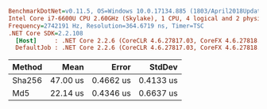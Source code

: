 ``` ini

BenchmarkDotNet=v0.11.5, OS=Windows 10.0.17134.885 (1803/April2018Update/Redstone4)
Intel Core i7-6600U CPU 2.60GHz (Skylake), 1 CPU, 4 logical and 2 physical cores
Frequency=2742191 Hz, Resolution=364.6719 ns, Timer=TSC
.NET Core SDK=2.2.108
  [Host]     : .NET Core 2.2.6 (CoreCLR 4.6.27817.03, CoreFX 4.6.27818.02), 64bit RyuJIT
  DefaultJob : .NET Core 2.2.6 (CoreCLR 4.6.27817.03, CoreFX 4.6.27818.02), 64bit RyuJIT


```
| Method |     Mean |     Error |    StdDev |
|------- |---------:|----------:|----------:|
| Sha256 | 47.00 us | 0.4662 us | 0.4133 us |
|    Md5 | 22.14 us | 0.4346 us | 0.6637 us |
